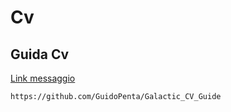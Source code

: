 # Cv


## Guida Cv

[Link messaggio](https://t.me/ptkdev_support_italian/575533/619971)

```
https://github.com/GuidoPenta/Galactic_CV_Guide
```
